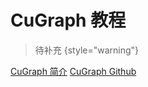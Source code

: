 # CuGraph 教程

<show-structure depth="2"/>

> 待补充
{style="warning"}


<seealso>
<category ref="ref_docs">
    <a href="https://mp.weixin.qq.com/s/zvgnGlsBpbslVf57Q3CmWw">CuGraph 简介</a>
</category>
<category ref="ref_github">
    <a href="https://github.com/rapidsai/cugraph">CuGraph Github</a>
</category>
<category ref="ref_issues"></category>
<category ref="ref_hf"></category>
<category ref="ref_ms"></category>
</seealso>